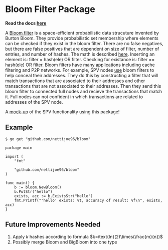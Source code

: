 # Bloom Filter Package
**Read the docs [here](https://pkg.go.dev/github.com/nettijoe96/bloom)**

A [Bloom filter](https://dl.acm.org/doi/10.1145/362686.362692) is a space-efficient probabilistic data strucuture invented by Burton Bloom. They provide probabilistic set membership where elements can be checked if they exist in the bloom filter. There are no false negatives, but there are false positives that are dependent on size of filter, number of entries, and number of hashes. The math is described [here](https://brilliant.org/wiki/bloom-filter/). Inserting an element is: filter = hash(ele) OR filter. Checking for existance is: filter == hash(ele) OR filter. Bloom filters have many applications including cache filtering and P2P networks. For example, SPV nodes [use](https://github.com/bitcoin/bitcoin/blob/master/src/leveldb/util/bloom.cc) bloom filters to help conceal their addresses. They do this by constructing a filter that will match transactions that are associated to their addresses and other transactions that are not associated to their addresses. Then they send this bloom filter to connected full nodes and recieve the transactions that match it. Full nodes can not confident in which transactions are related to addresses of the SPV node.

A [mock-up](https://github.com/nettijoe96/spv-bloom) of the SPV functionality using this package!

## Example
`$ go get "github.com/nettijoe96/bloom"`
```
package main

import (
	"fmt"

	"github.com/nettijoe96/bloom"
)

func main() {
	b := bloom.NewBloom()
	b.PutStr("hello")
	exists, acc := b.ExistsStr("hello")
	fmt.Printf("'hello' exists: %t, accuracy of result: %f\n", exists, acc)
}
```

## Future Improvements Needed
1. Apply $k$ hashes according to formula $k=\text{ln}(2)\times(\frac{m}{n})$
2. Possibly merge Bloom and BigBloom into one type
